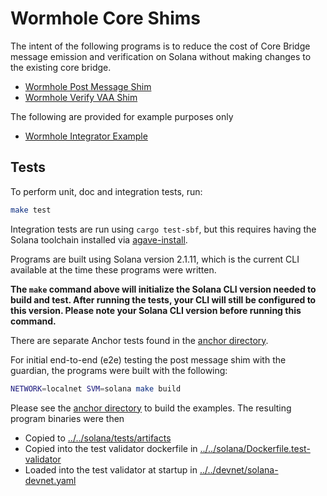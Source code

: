 # Wormhole Core Shims

The intent of the following programs is to reduce the cost of Core Bridge
message emission and verification on Solana without making changes to the
existing core bridge.

- [Wormhole Post Message Shim]
- [Wormhole Verify VAA Shim]

The following are provided for example purposes only

- [Wormhole Integrator Example]

## Tests

To perform unit, doc and integration tests, run:

```sh
make test
```

Integration tests are run using `cargo test-sbf`, but this requires having the
Solana toolchain installed via [agave-install].

Programs are built using Solana version 2.1.11, which is the current CLI
available at the time these programs were written.

**The `make` command above will initialize the Solana CLI version needed to
build and test. After running the tests, your CLI will still be configured to
this version. Please note your Solana CLI version before running this command.**

There are separate Anchor tests found in the [anchor directory].

For initial end-to-end (e2e) testing the post message shim with the guardian,
the programs were built with the following:

```sh
NETWORK=localnet SVM=solana make build
```

Please see the [anchor directory] to build the examples. The resulting program
binaries were then

- Copied to [../../solana/tests/artifacts]
- Copied into the test validator dockerfile in
  [../../solana/Dockerfile.test-validator]
- Loaded into the test validator at startup in [../../devnet/solana-devnet.yaml]

[../../devnet/solana-devnet.yaml]: ../../devnet/solana-devnet.yaml
[../../solana/Dockerfile.test-validator]: ../../solana/Dockerfile.test-validator
[../../solana/tests/artifacts]: ../../solana/tests/artifacts
[agave-install]: https://docs.anza.xyz/cli/install#use-the-solana-install-tool
[anchor directory]: anchor
[Wormhole Integrator Example]: anchor/programs/wormhole-integrator-example/src/lib.rs
[Wormhole Post Message Shim]: programs/post-message/README.md
[Wormhole Verify VAA Shim]: programs/verify-vaa/README.md
